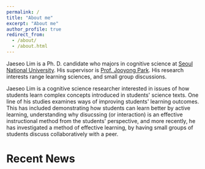 ```yaml
---
permalink: /
title: "About me"
excerpt: "About me"
author_profile: true
redirect_from: 
  - /about/
  - /about.html
---
```


Jaeseo Lim is a Ph. D. candidate who majors in cognitive science at [Seoul National University](http://en.snu.ac.kr). His supervisor is [Prof. Jooyong Park](http://psych.snu.ac.kr/en/professor/park-joo-yong). His research interests range learning sciences, and small group discussions.<br>

Jaeseo Lim is a cognitive science researcher interested in issues of how students learn complex concepts introduced in students' science texts. One line of his studies examines ways of improving students' learning outcomes. This has included demonstrating how students can learn better by active learning, understanding why disucssing (or interaction) is an effective instructional method from the students' perspective, and more recently, he has investigated a method of effective learning, by having small groups of students discuss collaboratively with a peer.


# Recent News
<!-- * [February 28, 2019] A paper titled "Dual Attention Networks for Visual Reference Resolution in Visual Dialog" was uploaded to [arXiv](https://arxiv.org/abs/1902.09368). Our model achieved state-of-the-art performance in [Visual Dialog](https://visualdialog.org) task. -->
